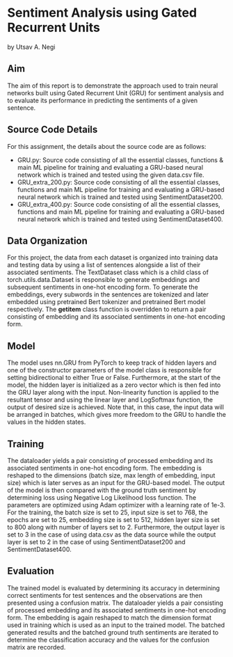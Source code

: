 # Sentiment Analysis using Gated Recurrent Units
by Utsav A. Negi

## Aim
The aim of this report is to demonstrate the approach used to train neural networks built using Gated
Recurrent Unit (GRU) for sentiment analysis and to evaluate its performance in predicting the sentiments
of a given sentence.

## Source Code Details
For this assignment, the details about the source code are as follows:
<ul>
  <li>GRU.py: Source code consisting of all the essential classes, functions & main ML pipeline for
training and evaluating a GRU-based neural network which is trained and tested using the given
data.csv file.</li>
    <li>GRU_extra_200.py: Source code consisting of all the essential classes, functions and main ML
pipeline for training and evaluating a GRU-based neural network which is trained and tested using
SentimentDataset200.</li>
  <li>GRU_extra_400.py: Source code consisting of all the essential classes, functions and main ML
pipeline for training and evaluating a GRU-based neural network which is trained and tested using
SentimentDataset400.</li>
</ul>

## Data Organization
For this project, the data from each dataset is organized into training data and testing data by using a list
of sentences alongside a list of their associated sentiments. The TextDataset class which is a child class
of torch.utils.data.Dataset is responsible to generate embeddings and subsequent sentiments in one-hot
encoding form. To generate the embeddings, every subwords in the sentences are tokenized and later
embedded using pretrained Bert tokenizer and pretrained Bert model respectively. The __getitem__ class
function is overridden to return a pair consisting of embedding and its associated sentiments in one-hot
encoding form.

## Model
The model uses nn.GRU from PyTorch to keep track of hidden layers and one of the constructor
parameters of the model class is responsible for setting bidirectional to either True or False. Furthermore,
at the start of the model, the hidden layer is initialized as a zero vector which is then fed into the GRU
layer along with the input. Non-linearity function is applied to the resultant tensor and using the linear
layer and LogSoftmax function, the output of desired size is achieved. Note that, in this case, the input
data will be arranged in batches, which gives more freedom to the GRU to handle the values in the hidden
states.

## Training
The dataloader yields a pair consisting of processed embedding and its associated sentiments in one-hot
encoding form. The embedding is reshaped to the dimensions (batch size, max length of embedding,
input size) which is later serves as an input for the GRU-based model. The output of the model is then
compared with the ground truth sentiment by determining loss using Negative Log Likelihood loss
function. The parameters are optimized using Adam optimizer with a learning rate of 1e-3. For the
training, the batch size is set to 25, input size is set to 768, the epochs are set to 25, embedding size is set
to 512, hidden layer size is set to 800 along with number of layers set to 2. Furthermore, the output layer
is set to 3 in the case of using data.csv as the data source while the output layer is set to 2 in the case of
using SentimentDataset200 and SentimentDataset400.

## Evaluation
The trained model is evaluated by determining its accuracy in determining correct sentiments for test
sentences and the observations are then presented using a confusion matrix. The dataloader yields a pair
consisting of processed embedding and its associated sentiments in one-hot encoding form. The
embedding is again reshaped to match the dimension format used in training which is used as an input to
the trained model. The batched generated results and the batched ground truth sentiments are iterated
to determine the classification accuracy and the values for the confusion matrix are recorded.
